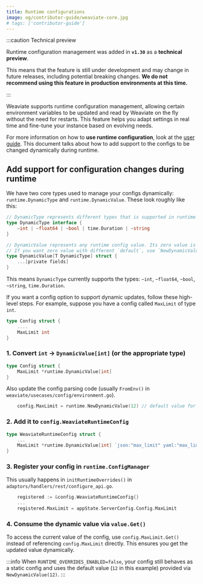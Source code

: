 ```yaml
---
title: Runtime configurations
image: og/contributor-guide/weaviate-core.jpg
# tags: ['contributor-guide']
---
```


:::caution Technical preview

Runtime configuration management was added in **`v1.30`** as a **technical preview**.
<br/>

This means that the feature is still under development and may change in future releases, including potential breaking changes.
**We do not recommend using this feature in production environments at this time.**

:::

Weaviate supports runtime configuration management, allowing certain environment variables to be updated and read by Weaviate on the fly without the need for restarts. This feature helps you adapt settings in real time and fine-tune your instance based on evolving needs.

For more information on how to **use runtime configuration**, look at the [user guide](/deploy/configuration/env-vars/runtime-config.md). This document talks about how to add support to the configs to be changed dynamically during runtime.

## Add support for configuration changes during runtime

We have two core types used to manage your configs dynamically: `runtime.DynamicType` and `runtime.DynamicValue`. These look roughly like this:

```go
// DynamicType represents different types that is supported in runtime configs
type DynamicType interface {
	~int | ~float64 | ~bool | time.Duration | ~string
}

// DynamicValue represents any runtime config value. Its zero value is fully usable.
// If you want zero value with different `default`, use `NewDynamicValue` constructor.
type DynamicValue[T DynamicType] struct {
	...[private fields]
}
```

This means `DynamicType` currently supports the types: `~int`, `~float64`, `~bool`, `~string`, `time.Duration`.

If you want a config option to support dynamic updates, follow these high-level steps. For example, suppose you have a config called `MaxLimit` of type `int`.

```go
type Config struct {
	....
	MaxLimit int
}
```

### 1. Convert `int` -> `DynamicValue[int]` (or the appropriate type)

```go
type Config struct {
	MaxLimit *runtime.DynamicValue[int]
}
```

Also update the config parsing code (usually `FromEnv()` in `weaviate/usecases/config/environment.go`).

```go
	config.MaxLimit = runtime.NewDynamicValue(12) // default value for your config is `12` now
```

### 2. Add it to `config.WeaviateRuntimeConfig`

```go
type WeaviateRuntimeConfig struct {
	...
	MaxLimit *runtime.DynamicValue[int] `json:"max_limit" yaml:"max_limit"`
}
```

### 3. Register your config in `runtime.ConfigManager`

This usually happens in `initRuntimeOverrides()` in `adaptors/handlers/rest/configure_api.go`.

```go
	registered := &config.WeaviateRuntimeConfig{}
	...
	registered.MaxLimit = appState.ServerConfig.Config.MaxLimit
```

### 4. Consume the dynamic value via `value.Get()`

To access the current value of the config, use `config.MaxLimit.Get()` instead of referencing `config.MaxLimit` directly. This ensures you get the updated value dynamically.

:::info
When `RUNTIME_OVERRIDES_ENABLED=false`, your config still behaves as a static config and uses the default value (`12` in this example) provided via `NewDynamicValue(12)`.
:::
